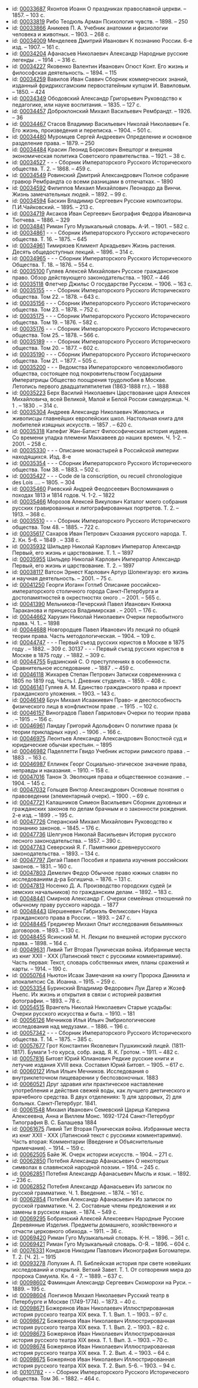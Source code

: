 <ul>
<li>id: <a href="http://books.e-heritage.ru/book/00033687">00033687</a>	Яхонтов Иоанн О праздниках православной церкви. – 1857. – 103 с.</li>
<li>id: <a href="http://books.e-heritage.ru/book/00033819">00033819</a>	Рибо Теодюль Арман Психология чувств. – 1898. – 250</li>
<li>id: <a href="http://books.e-heritage.ru/book/00033866">00033866</a>	Аникеев П. A. Учебник анатомии и физиологии человека и животных. – 1903. – 268 с.</li>
<li>id: <a href="http://books.e-heritage.ru/book/00034009">00034009</a>	Менделеев Дмитрий Иванович К познанию России. 6-е изд. – 1907. – 161 с.</li>
<li>id: <a href="http://books.e-heritage.ru/book/00034204">00034204</a>	Афанасьев Николаевич Александр Народные русские легенды . – 1914 . – 316 с.</li>
<li>id: <a href="http://books.e-heritage.ru/book/00034227">00034227</a>	Яковенко Валентин Иванович Огюст Конт. Его жизнь и философская деятельность. – 1894. – 115</li>
<li>id: <a href="http://books.e-heritage.ru/book/00034259">00034259</a>	Вавилов Иван Саввич Сборник коммерческих знаний, изданный фридрихсгамским первостатейным купцом И. Вавиловым. – 1850. – 424</li>
<li>id: <a href="http://books.e-heritage.ru/book/00034349">00034349</a>	Ободовский Александр Григорьевич Руководство к педагогике, или науке воспитания. – 1835. – 127 с.</li>
<li>id: <a href="http://books.e-heritage.ru/book/00034457">00034457</a>	Доброклонский Михаил Васильевич Рембрандт. – 1926. – 36</li>
<li>id: <a href="http://books.e-heritage.ru/book/00034467">00034467</a>	Стасов Владимир Васильевич Николай Николаевич Ге. Его жизнь, произведения и переписка. – 1904. – 501 с.</li>
<li>id: <a href="http://books.e-heritage.ru/book/00034480">00034480</a>	Муромцев Сергей Андреевич Определение и основное разделение права. – 1879. – 250</li>
<li>id: <a href="http://books.e-heritage.ru/book/00034484">00034484</a>	Красин Леонид Борисович Внешторг и внешняя экономическая политика Советского правительства. – 1921. – 38 с.</li>
<li>id: <a href="http://books.e-heritage.ru/book/00034527">00034527</a>	- - - Сборник Императорского Русского Исторического общества. Т. 2. – 1868. – 459 с.</li>
<li>id: <a href="http://books.e-heritage.ru/book/00034549">00034549</a>	Ровинский Дмитрий Александрович Полное собрание гравюр Рембрандта со всеми разницами в отпечатках. – 1890</li>
<li>id: <a href="http://books.e-heritage.ru/book/00034592">00034592</a>	Филиппов Михаил Михайлович Леонардо да Винчи. Жизнь замечательных людей. – 1892. – 99 с.</li>
<li>id: <a href="http://books.e-heritage.ru/book/00034594">00034594</a>	Баскин Владимир Сергеевич Русские композиторы. П.И.Чайковский. – 1895. – 213 с.</li>
<li>id: <a href="http://books.e-heritage.ru/book/00034719">00034719</a>	Аксаков Иван Сергеевич Биография Федора Ивановича Тютчева. – 1886. – 329</li>
<li>id: <a href="http://books.e-heritage.ru/book/00034841">00034841</a>	Риман Гуго Музыкальный словарь. А-И. – 1901. – 582 с.</li>
<li>id: <a href="http://books.e-heritage.ru/book/00034861">00034861</a>	- - - Сборник Императорского Русского исторического общества. Т. 16. – 1875. – 645</li>
<li>id: <a href="http://books.e-heritage.ru/book/00034961">00034961</a>	Тимирязев Климент Аркадьевич Жизнь растения. Десять общедоступных лекций. – 1896. – 314 с.</li>
<li>id: <a href="http://books.e-heritage.ru/book/00034965">00034965</a>	- - - Сборник Императорского Русского Исторического Общества. Т. 18. – 1876. – 554 с.</li>
<li>id: <a href="http://books.e-heritage.ru/book/00035100">00035100</a>	Гуляев Алексей Михайлович Русское гражданское право. Обзор действующего законодательства. – 1907. – 446</li>
<li>id: <a href="http://books.e-heritage.ru/book/00035118">00035118</a>	Флетчер Джильс О государстве Русском. – 1906. – 163 с.</li>
<li>id: <a href="http://books.e-heritage.ru/book/00035155">00035155</a>	- - - Сборник Императорского Русского Исторического общества. Том 22. – 1878. – 643 с.</li>
<li>id: <a href="http://books.e-heritage.ru/book/00035156">00035156</a>	- - - Сборник Императорского Русского Исторического общества. Том 23. – 1878. – 752 с.</li>
<li>id: <a href="http://books.e-heritage.ru/book/00035175">00035175</a>	- - - Сборник Императорского Русского Исторического общества. Том 19. – 1876. – 582 с.</li>
<li>id: <a href="http://books.e-heritage.ru/book/00035176">00035176</a>	- - - Сборник Императорского Русского Исторического общества. Том 25. – 1878. – 566 с.</li>
<li>id: <a href="http://books.e-heritage.ru/book/00035189">00035189</a>	- - - Сборник Императорского Русского Исторического общества. Том 20. – 1877. – 602 с.</li>
<li>id: <a href="http://books.e-heritage.ru/book/00035190">00035190</a>	- - - Сборник Императорского Русского Исторического общества. Том 21. – 1877. – 505 с.</li>
<li>id: <a href="http://books.e-heritage.ru/book/00035200">00035200</a>	- - - Ведомства Императорского человеколюбивого общества, состоящее под покровительством Государыни Императрицы Общество поощрения трудолюбия в Москве. Летопись первого двадцатипятилетия (1863-1888 гг.). – 1888</li>
<li>id: <a href="http://books.e-heritage.ru/book/00035223">00035223</a>	Берх Василий Николаевич Царствование царя Алексея Михайловича, всей Великой, Малой и Белой России самодержца. Ч. 1 . – 1830 . – 314 с.</li>
<li>id: <a href="http://books.e-heritage.ru/book/00035304">00035304</a>	Андреев Александр Николаевич Живопись и живописцы главнейших европейских школ. Настольная книга для любителей изящных искусств. – 1857 . – 620 с.</li>
<li>id: <a href="http://books.e-heritage.ru/book/00035318">00035318</a>	Капефиг Жан-Батист Философическая история иудеев. Со времени упадка племени Маккавеев до наших времен. Ч. 1-2. – 2001. – 258 с.</li>
<li>id: <a href="http://books.e-heritage.ru/book/00035330">00035330</a>	- - - Описание монастырей в Российской империи находящихся. Изд. 8-е</li>
<li>id: <a href="http://books.e-heritage.ru/book/00035354">00035354</a>	- - - Сборник Императорского Русского Исторического общества. Том 38. – 1883. – 502 с.</li>
<li>id: <a href="http://books.e-heritage.ru/book/00035427">00035427</a>	- - - Code de la conscription, ou recueil chronologique des Lois .... – 1805. – 304</li>
<li>id: <a href="http://books.e-heritage.ru/book/00035460">00035460</a>	Раевский Андрей Феодосеевич Воспоминания о походах 1813 и 1814 годов. Ч. 1-2. – 1822</li>
<li>id: <a href="http://books.e-heritage.ru/book/00035466">00035466</a>	Морозов Алексей Викулович Каталог моего собрания русских гравированных и литографированных портретов. Т. 2. – 1913. – 368 с.</li>
<li>id: <a href="http://books.e-heritage.ru/book/00035510">00035510</a>	- - - Сборник Императорского Русского Исторического общества. Том 48. – 1885. – 722 с.</li>
<li>id: <a href="http://books.e-heritage.ru/book/00035617">00035617</a>	Сахаров Иван Петрович Сказания русского народа. Т. 2. Кн. 5-6. – 1849 . – 338 с.</li>
<li>id: <a href="http://books.e-heritage.ru/book/00035932">00035932</a>	Шильдер Николай Карлович Император Александр Первый, его жизнь и царствование. Т. 1. – 1897</li>
<li>id: <a href="http://books.e-heritage.ru/book/00035955">00035955</a>	Шильдер Николай Карлович Император Александр Первый, его жизнь и царствование. Т. 2. – 1897</li>
<li>id: <a href="http://books.e-heritage.ru/book/00038117">00038117</a>	Ватсон Эрнест Карлович Артур Шопенгауэр: его жизнь и научная деятельность. – 2001. – 75 с.</li>
<li>id: <a href="http://books.e-heritage.ru/book/00041250">00041250</a>	Георги Иоганн Готлиб Описание российско-императорского столичного города Санкт-Петербурга и достопамятностей в окрестностях оного . – 2001. – 565 с.</li>
<li>id: <a href="http://books.e-heritage.ru/book/00041390">00041390</a>	Мельников-Печерский Павел Иванович Княжна Тараканова и принцесса Владимирская . – 2001. – 176 с.</li>
<li>id: <a href="http://books.e-heritage.ru/book/00044662">00044662</a>	Харузин Николай Николаевич Очерки первобытного права. Ч. 1.. – 1898</li>
<li>id: <a href="http://books.e-heritage.ru/book/00044688">00044688</a>	Новгородцев Павел Иванович Из лекций по общей теории права. Часть методологическая. – 1904. – 109 с.</li>
<li>id: <a href="http://books.e-heritage.ru/book/00044747">00044747</a>	- - - Первый съезд русских юристов в Москве в 1875 году . – 1882. – 309 с. 30137 - - - Первый съезд русских юристов в Москве в 1875 году . – 1882. – 309 с.</li>
<li>id: <a href="http://books.e-heritage.ru/book/00044755">00044755</a>	Будзинский С. О преступлениях в особенности. Сравнительное исследование . – 1887 . – 459 с.</li>
<li>id: <a href="http://books.e-heritage.ru/book/00046118">00046118</a>	Жихарев Степан Петрович Записки современника с 1805 по 1819 год. Часть I. Дневник студента. – 1859. – 408 с.</li>
<li>id: <a href="http://books.e-heritage.ru/book/00046141">00046141</a>	Гуляев А. М. Единство гражданского права и проект гражданского уложения. – 1903. – 143 с.</li>
<li>id: <a href="http://books.e-heritage.ru/book/00046149">00046149</a>	Брун Михаил Исаакиевич Право- и дееспособность физического лица в конфликтном праве . – 1915 . – 102 с.</li>
<li>id: <a href="http://books.e-heritage.ru/book/00046157">00046157</a>	Виноградов Павел Гаврилович Очерки по теории права . – 1915 . – 156 с.</li>
<li>id: <a href="http://books.e-heritage.ru/book/00046961">00046961</a>	Ландау Григорий Адольфович О политике права (к теории прикладных наук) . – 1906 . – 166 с.</li>
<li>id: <a href="http://books.e-heritage.ru/book/00046975">00046975</a>	Леонтьев Александр Александрович Волостной суд и юридические обычаи крестьян. – 1895</li>
<li>id: <a href="http://books.e-heritage.ru/book/00046982">00046982</a>	Паделлетти Гвидо Учебник истории римского права . – 1883 . – 163 с.</li>
<li>id: <a href="http://books.e-heritage.ru/book/00046987">00046987</a>	Еллинек Георг Социально-этическое значение права, неправды и наказания. – 1910. – 158 с.</li>
<li>id: <a href="http://books.e-heritage.ru/book/00047016">00047016</a>	Танон Э. Эволюция права и общественное сознание . – 1904. – 145 с.</li>
<li>id: <a href="http://books.e-heritage.ru/book/00047032">00047032</a>	Гольцев Виктор Александрович Основные понятия о правоведении (элементарный очерк). – 1900 . – 69 с.</li>
<li>id: <a href="http://books.e-heritage.ru/book/00047721">00047721</a>	Калашников Симеон Васильевич Сборник духовных и гражданских законов по делам брачным и о законности рождения. 2-е изд. – 1899 . – 195 с.</li>
<li>id: <a href="http://books.e-heritage.ru/book/00047726">00047726</a>	Сперанский Михаил Михайлович Руководство к познанию законов. – 1845. – 176 с.</li>
<li>id: <a href="http://books.e-heritage.ru/book/00047736">00047736</a>	Шелгунов Николай Васильевич История русского лесного законодательства. – 1857. – 390 с.</li>
<li>id: <a href="http://books.e-heritage.ru/book/00047743">00047743</a>	Северский Я. Г. Памятники древнерусского законодательства. – 1893. – 134 с.</li>
<li>id: <a href="http://books.e-heritage.ru/book/00047797">00047797</a>	Дегай Павел Пособия и правила изучения российских законов. – 1831. – 160 с.</li>
<li>id: <a href="http://books.e-heritage.ru/book/00047803">00047803</a>	Демелич Федор Обычное право южных славян по исследованиям д-ра Богишича. – 1876. – 131 с.</li>
<li>id: <a href="http://books.e-heritage.ru/book/00047813">00047813</a>	Носенко Д. А. Производство городских судей (и земских начальников) по гражданским делам. – 1892. – 183 с.</li>
<li>id: <a href="http://books.e-heritage.ru/book/00048441">00048441</a>	Смирнов Александр Г. Очерки семейных отношений по обычному праву русского народа. – 1877</li>
<li>id: <a href="http://books.e-heritage.ru/book/00048443">00048443</a>	Шершеневич Габриэль Феликсович Наука гражданского права в России. – 1893. – 247 с.</li>
<li>id: <a href="http://books.e-heritage.ru/book/00048445">00048445</a>	Гредингер Михаил Опыт исследования безымянных договоров. – 1893. – 130 с.</li>
<li>id: <a href="http://books.e-heritage.ru/book/00048455">00048455</a>	Ясинский М. Н. Лекции по внешней истории русского права. – 1898. – 164 с.</li>
<li>id: <a href="http://books.e-heritage.ru/book/00049631">00049631</a>	Ливий Тит Вторая Пуническая война. Избранные места из книг XXII - XXX (Латинский текст с русскими комментариями). Часть первая: Текст, словарь собственных имен, планы сражений и карты. – 1914. – 190 с.</li>
<li>id: <a href="http://books.e-heritage.ru/book/00050764">00050764</a>	Ньютон Исаак Замечания на книгу Пророка Даниила и апокалипсис Св. Иоанна. – 1915. – 259 с.</li>
<li>id: <a href="http://books.e-heritage.ru/book/00053354">00053354</a>	Буринский Владимир Федорович Луи Дагер и Жозеф Ньепс. Их жизнь и открытия в связи с историей развития фотографии. – 1893. – 78 с.</li>
<li>id: <a href="http://books.e-heritage.ru/book/00054515">00054515</a>	Врангель Николай Николаевич Старые усадьбы: Очерки русского искусства и быта. – 1910. – 181</li>
<li>id: <a href="http://books.e-heritage.ru/book/00056126">00056126</a>	Мечников Илья Ильич Эмбриологические исследования над медузами.. – 1886. – 196 с.</li>
<li>id: <a href="http://books.e-heritage.ru/book/00057342">00057342</a>	- - - Сборник Императорского Русского Исторического общества. Т. 14. – 1875. – 385 с.</li>
<li>id: <a href="http://books.e-heritage.ru/book/00057677">00057677</a>	Грот Константин Яковлевич Пушкинский лицей. (1811-1817). Бумаги 1-го курса, собр. акад. Я. К. Гротом. – 1911. – 482 с.</li>
<li>id: <a href="http://books.e-heritage.ru/book/00057816">00057816</a>	Битовт Юрий Юлианович Редкие русские книги и летучие издания XVIII века. Составил Юрий Битовт. – 1905. – 617 с.</li>
<li>id: <a href="http://books.e-heritage.ru/book/00060127">00060127</a>	Илья Ильич Мечников. Исследования о внутриклеточном пищеварении у беспозвоночных. 1883</li>
<li>id: <a href="http://books.e-heritage.ru/book/00060521">00060521</a>	Друг здравия или практическое наставление употребления и действия свежей воды, как лучшего диетического и врачебного средства. В двух отделениях: 1) для здоровых, 2) для больных. Санкт-Петербург. 1841.</li>
<li>id: <a href="http://books.e-heritage.ru/book/00061548">00061548</a>	Михаил Иванович Семевский Царица Катерина Алексеевна, Анна и Виллем Монс. 1692-1724 Санкт-Петербург Типография В. С. Балашева 1884</li>
<li>id: <a href="http://books.e-heritage.ru/book/00061675">00061675</a>	Ливий Тит Вторая Пуническая война. Избранные места из книг XXII - XXX (Латинский текст с русскими комментариями). Часть вторая: Комментарии (Введение и Объяснительные примечания). – 1914. – 159 с.</li>
<li>id: <a href="http://books.e-heritage.ru/book/00062505">00062505</a>	Байе Ж. Очерк истории искусств. – 1904. – 271 с.</li>
<li>id: <a href="http://books.e-heritage.ru/book/00062850">00062850</a>	Потебня Александр Афанасьевич О некоторых символах в славянской народной поэзии. – 1914. – 245 с.</li>
<li>id: <a href="http://books.e-heritage.ru/book/00062851">00062851</a>	Потебня Александр Афанасьевич Мысль и язык. – 1892. – 236 с.</li>
<li>id: <a href="http://books.e-heritage.ru/book/00062852">00062852</a>	Потебня Александр Афанасьевич Из записок по русской грамматике. Ч. 1. Введение. – 1874. – 161 с.</li>
<li>id: <a href="http://books.e-heritage.ru/book/00062854">00062854</a>	Потебня Александр Афанасьевич Из записок по русской грамматике. Ч. 2. Составные члены предложения и их замены в русском языке. – 1874. – 549 с.</li>
<li>id: <a href="http://books.e-heritage.ru/book/00069295">00069295</a>	Бобринский Алексей Алексеевич Народные Русские Деревянные Изделия. Предметы домашнего, хозяйственного и отчасти церковного обихода. – 1911. – 36 с.</li>
<li>id: <a href="http://books.e-heritage.ru/book/00069420">00069420</a>	Риман Гуго Музыкальный словарь. К-Н. – 1896. – 361 с.</li>
<li>id: <a href="http://books.e-heritage.ru/book/00069421">00069421</a>	Риман Гуго Музыкальный словарь. О-Я. – 1896. – 604 с.</li>
<li>id: <a href="http://books.e-heritage.ru/book/00076331">00076331</a>	Кондаков Никодим Павлович Иконография Богоматери. Т. 2. [Ч. 2]. – 1915</li>
<li>id: <a href="http://books.e-heritage.ru/book/00093278">00093278</a>	Лопухин А. П. Библейская история при свете новейших исследований и открытий. Ветхий Завет. Т. 1. От сотворения мира до пророка Самуила. Кн. 4 - 7. – 1889. – 637 с.</li>
<li>id: <a href="http://books.e-heritage.ru/book/00098602">00098602</a>	Фаминцын Александр Сергеевич Скоморохи на Руси. – 1889. – 195 с.</li>
<li>id: <a href="http://books.e-heritage.ru/book/00098604">00098604</a>	Лонгинов Михаил Николаевич Русский театр в Петербурге и Москве (1749-1774). – 1873. – 40 с.</li>
<li>id: <a href="http://books.e-heritage.ru/book/00098671">00098671</a>	Божерянов Иван Николаевич Иллюстрированная история русского театра XIX века. Т. 1. Вып. 1. – 1903. – 97 с.</li>
<li>id: <a href="http://books.e-heritage.ru/book/00098672">00098672</a>	Божерянов Иван Николаевич Иллюстрированная история русского театра XIX века. Т. 1. Вып. 2. – 1903. – 82 с.</li>
<li>id: <a href="http://books.e-heritage.ru/book/00098673">00098673</a>	Божерянов Иван Николаевич Иллюстрированная история русского театра XIX века. Т. 1. Вып. 3. – 1903. – 70 с.</li>
<li>id: <a href="http://books.e-heritage.ru/book/00098674">00098674</a>	Божерянов Иван Николаевич Иллюстрированная история русского театра XIX века. Т. 2. Вып. 4. – 1903. – 64 с.</li>
<li>id: <a href="http://books.e-heritage.ru/book/00098675">00098675</a>	Божерянов Иван Николаевич Иллюстрированная история русского театра XIX века. Т. 2. Вып. 5-6. – 1903. – 94 с.</li>
<li>id: <a href="http://books.e-heritage.ru/book/00101782">00101782</a>	- - - Сборник Императорского Русского Исторического общества. Том 36. – 1882. – 464 с.</li>
</ul>
